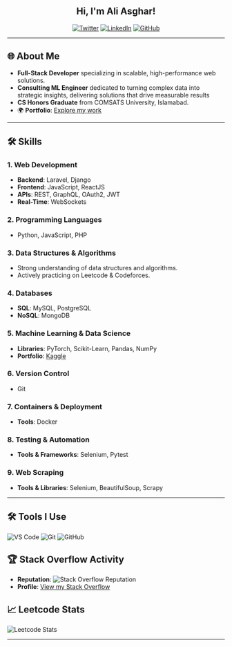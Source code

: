<h2 align="center">Hi, I'm Ali Asghar!</h2>

<p align="center">
    <a href="https://twitter.com/IAliAsgharKhan"><img src="https://img.shields.io/twitter/follow/IAliAsgharKhan?style=social" alt="Twitter"></a>
    <a href="https://www.linkedin.com/in/iamaliasgharkhan/"><img src="https://img.shields.io/badge/-iamaliasgharkhan-blue?style=flat-square&logo=Linkedin&logoColor=white" alt="LinkedIn"></a>
    <a href="https://github.com/iamAliAsgharKhan"><img src="https://img.shields.io/github/followers/iamAliAsgharKhan?label=follow&style=social" alt="GitHub"></a>
</p>

---

## 🌐 About Me
- **Full-Stack Developer** specializing in scalable, high-performance web solutions.
- **Consulting ML Engineer** dedicated to turning complex data into strategic insights, delivering solutions that drive measurable results
- **CS Honors Graduate** from COMSATS University, Islamabad.
- 🌍 **Portfolio**: [Explore my work](https://iamaliasgharkhan.github.io/)

---

## 🛠 Skills

### **1. Web Development**
   - **Backend**: Laravel, Django
   - **Frontend**: JavaScript, ReactJS
   - **APIs**: REST, GraphQL, OAuth2, JWT
   - **Real-Time**: WebSockets

### **2. Programming Languages**
   - Python, JavaScript, PHP

### **3. Data Structures & Algorithms**
   - Strong understanding of data structures and algorithms.
   - Actively practicing on Leetcode & Codeforces.

### **4. Databases**
   - **SQL**: MySQL, PostgreSQL
   - **NoSQL**: MongoDB

### **5. Machine Learning & Data Science**
   - **Libraries**: PyTorch, Scikit-Learn, Pandas, NumPy
   - **Portfolio**: [Kaggle](https://www.kaggle.com/ialiasghar)

### **6. Version Control**
   - Git

### **7. Containers & Deployment**
   - **Tools**: Docker

### **8. Testing & Automation**
   - **Tools & Frameworks**: Selenium, Pytest

### **9. Web Scraping**
   - **Tools & Libraries**: Selenium, BeautifulSoup, Scrapy

---

## 🛠 Tools I Use
<p>
    <img alt="VS Code" src="https://img.shields.io/badge/Visual%20Studio%20Code-007ACC?style=for-the-badge&logo=visual-studio-code&logoColor=white"/>
    <img alt="Git" src="https://img.shields.io/badge/Git-F05032?style=for-the-badge&logo=git&logoColor=white"/>
    <img alt="GitHub" src="https://img.shields.io/badge/GitHub-181717?style=for-the-badge&logo=github"/>
</p>

## 🏆 Stack Overflow Activity
- **Reputation**: ![Stack Overflow Reputation](https://img.shields.io/stackexchange/stackoverflow/r/5355156?label=Reputation)
- **Profile**: [View my Stack Overflow](https://stackoverflow.com/users/5355156/ali-asghar)



## 📈 Leetcode Stats
![Leetcode Stats](https://leetcard.jacoblin.cool/aliasghartheDev)

---
